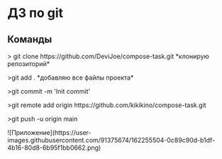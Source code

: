# ДЗ по git

## Команды
<p>> git clone https://github.com/DeviJoe/compose-task.git *клонирую репозиторий*</p>
<p>>git add . *добавляю все файлы проекта*</p>
<p>>git commit -m 'Init commit'</p>
<p>>git remote add origin https://github.com/kikikino/compose-task.git</p>
<p>>git  push -u origin main</p>
![Приложение](https://user-images.githubusercontent.com/91375674/162255504-0c89c90d-b1df-4b16-80d8-6b95f1bb0662.png)

